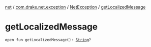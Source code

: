 [net](../../index.md) / [com.drake.net.exception](../index.md) / [NetException](index.md) / [getLocalizedMessage](./get-localized-message.md)

# getLocalizedMessage

`open fun getLocalizedMessage(): `[`String`](https://kotlinlang.org/api/latest/jvm/stdlib/kotlin/-string/index.html)`?`